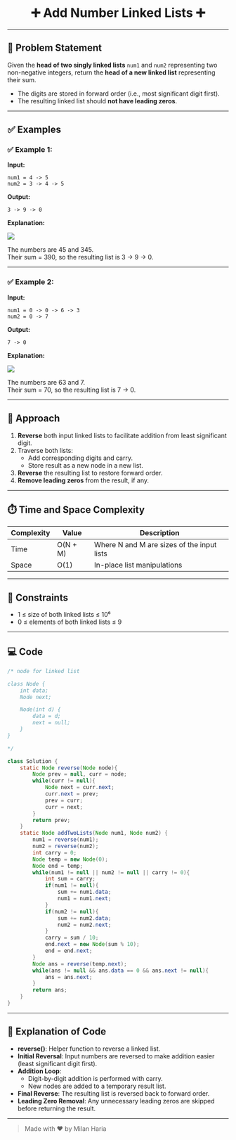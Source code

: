 <h1 align="center">➕ Add Number Linked Lists ➕</h1>

---

## 📝 Problem Statement

Given the **head of two singly linked lists** `num1` and `num2` representing two non-negative integers, return the **head of a new linked list** representing their sum.

- The digits are stored in forward order (i.e., most significant digit first).
- The resulting linked list should **not have leading zeros**.

---

## ✅ Examples

### ✅ Example 1:

**Input:**  
```
num1 = 4 -> 5  
num2 = 3 -> 4 -> 5
```

**Output:**  
```
3 -> 9 -> 0
```

**Explanation:**  

<img src="https://media.geeksforgeeks.org/img-practice/prod/addEditProblem/700043/Web/Other/blobid1_1721847725.png"> </img>

The numbers are 45 and 345.  
Their sum = 390, so the resulting list is 3 -> 9 -> 0.

---

### ✅ Example 2:

**Input:**  
```
num1 = 0 -> 0 -> 6 -> 3  
num2 = 0 -> 7
```

**Output:**  
```
7 -> 0
```

**Explanation:**  

<img src="https://media.geeksforgeeks.org/img-practice/prod/addEditProblem/700043/Web/Other/blobid2_1721847773.png"> </img>

The numbers are 63 and 7.  
Their sum = 70, so the resulting list is 7 -> 0.

---

## 🧠 Approach

1. **Reverse** both input linked lists to facilitate addition from least significant digit.
2. Traverse both lists:
   - Add corresponding digits and carry.
   - Store result as a new node in a new list.
3. **Reverse** the resulting list to restore forward order.
4. **Remove leading zeros** from the result, if any.

---

## ⏱️ Time and Space Complexity

| Complexity | Value    | Description               |
|------------|----------|---------------------------|
| Time       | O(N + M) | Where N and M are sizes of the input lists |
| Space      | O(1)     | In-place list manipulations |

---

## 🎯 Constraints

- 1 ≤ size of both linked lists ≤ 10⁶  
- 0 ≤ elements of both linked lists ≤ 9  

---

## 💻 Code

```java
/* node for linked list

class Node {
    int data;
    Node next;

    Node(int d) {
        data = d;
        next = null;
    }
}

*/

class Solution {
    static Node reverse(Node node){
        Node prev = null, curr = node;
        while(curr != null){
            Node next = curr.next;
            curr.next = prev;
            prev = curr;
            curr = next;
        }
        return prev;
    }
    static Node addTwoLists(Node num1, Node num2) {
        num1 = reverse(num1);
        num2 = reverse(num2);
        int carry = 0;
        Node temp = new Node(0);
        Node end = temp;
        while(num1 != null || num2 != null || carry != 0){
            int sum = carry;
            if(num1 != null){
                sum += num1.data;
                num1 = num1.next;
            }
            if(num2 != null){
                sum += num2.data;
                num2 = num2.next;
            }
            carry = sum / 10;
            end.next = new Node(sum % 10);
            end = end.next;
        }
        Node ans = reverse(temp.next);
        while(ans != null && ans.data == 0 && ans.next != null){
            ans = ans.next;
        }
        return ans; 
    }
}
```

---

## 📝 Explanation of Code

- **reverse()**: Helper function to reverse a linked list.
- **Initial Reversal**: Input numbers are reversed to make addition easier (least significant digit first).
- **Addition Loop**:
  - Digit-by-digit addition is performed with carry.
  - New nodes are added to a temporary result list.
- **Final Reverse**: The resulting list is reversed back to forward order.
- **Leading Zero Removal**: Any unnecessary leading zeros are skipped before returning the result.

---

> Made with ❤️ by Milan Haria
